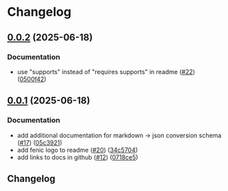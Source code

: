 # Changelog

## [0.0.2](https://github.com/typedef-ai/fenic/compare/v0.0.1...v0.0.2) (2025-06-18)


### Documentation

* use "supports" instead of "requires supports" in readme ([#22](https://github.com/typedef-ai/fenic/issues/22)) ([0500f42](https://github.com/typedef-ai/fenic/commit/0500f425493779d4ee655598a8083c7eb6de23b2))

## [0.0.1](https://github.com/typedef-ai/fenic/compare/v0.0.0...v0.0.1) (2025-06-18)


### Documentation

* add additional documentation for markdown -&gt; json conversion schema ([#17](https://github.com/typedef-ai/fenic/issues/17)) ([05c3921](https://github.com/typedef-ai/fenic/commit/05c39214a196de5e5177fe550003c8af490de152))
* add fenic logo to readme ([#20](https://github.com/typedef-ai/fenic/issues/20)) ([34c5704](https://github.com/typedef-ai/fenic/commit/34c57047d411808f1a7a8aa7ef76737ee06f68a3))
* add links to docs in github ([#12](https://github.com/typedef-ai/fenic/issues/12)) ([0718ce5](https://github.com/typedef-ai/fenic/commit/0718ce59641d50da0510b03db102fda0fa67eafa))

## Changelog
